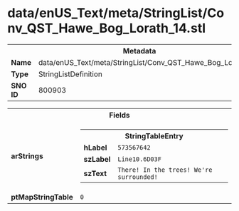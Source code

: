 <h1>data/enUS_Text/meta/StringList/Conv_QST_Hawe_Bog_Lorath_14.stl</h1><table><tr><th colspan="100%">Metadata</th></tr><tr><td><b>Name</b></td><td>data/enUS_Text/meta/StringList/Conv_QST_Hawe_Bog_Lorath_14.stl</td></tr><tr><td><b>Type</b></td><td>StringListDefinition</td></tr><tr><td><b>SNO ID</b></td><td>800903</td></tr></table>

<table><tr><th colspan="100%">Fields</th></tr><tr><td><b>arStrings</b></td><td><table><tr><th colspan="100%">StringTableEntry</th></tr><tr><td><b>hLabel</b></td><td><code>573567642</code></td></tr><tr><td><b>szLabel</b></td><td><code>Line10.6D03F</code></td></tr><tr><td><b>szText</b></td><td><code>There! In the trees! We're surrounded!</code></td></tr></table>


</td></tr><tr><td><b>ptMapStringTable</b></td><td><code>0</code></td></tr></table>

